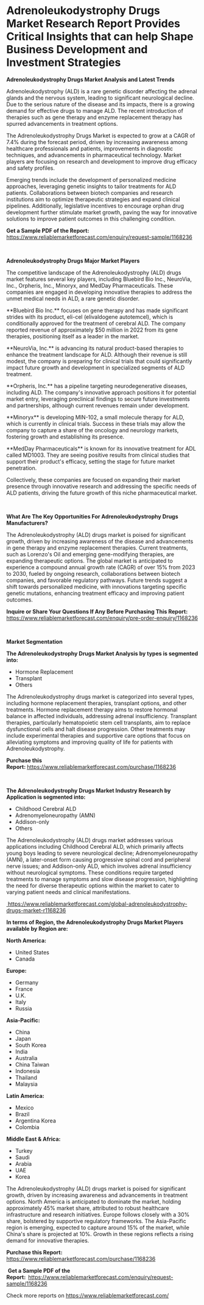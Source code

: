 <p><h1>Adrenoleukodystrophy Drugs Market Research Report Provides Critical Insights that can help Shape Business Development and Investment Strategies</h1></p><p><strong>Adrenoleukodystrophy Drugs Market Analysis and Latest Trends</strong></p>
<p><p>Adrenoleukodystrophy (ALD) is a rare genetic disorder affecting the adrenal glands and the nervous system, leading to significant neurological decline. Due to the serious nature of the disease and its impacts, there is a growing demand for effective drugs to manage ALD. The recent introduction of therapies such as gene therapy and enzyme replacement therapy has spurred advancements in treatment options. </p><p>The Adrenoleukodystrophy Drugs Market is expected to grow at a CAGR of 7.4% during the forecast period, driven by increasing awareness among healthcare professionals and patients, improvements in diagnostic techniques, and advancements in pharmaceutical technology. Market players are focusing on research and development to improve drug efficacy and safety profiles. </p><p>Emerging trends include the development of personalized medicine approaches, leveraging genetic insights to tailor treatments for ALD patients. Collaborations between biotech companies and research institutions aim to optimize therapeutic strategies and expand clinical pipelines. Additionally, legislative incentives to encourage orphan drug development further stimulate market growth, paving the way for innovative solutions to improve patient outcomes in this challenging condition.</p></p>
<p><strong>Get a Sample PDF of the Report:&nbsp;</strong> <a href="https://www.reliablemarketforecast.com/enquiry/request-sample/1168236?utm_campaign=3431&utm_medium=2&utm_source=Github&utm_content=ia&utm_term=29032025&utm_id=adrenoleukodystrophy-drugs">https://www.reliablemarketforecast.com/enquiry/request-sample/1168236</a></p>
<p>&nbsp;</p>
<p><strong>Adrenoleukodystrophy Drugs Major Market Players</strong></p>
<p><p>The competitive landscape of the Adrenoleukodystrophy (ALD) drugs market features several key players, including Bluebird Bio Inc., NeuroVia, Inc., Orpheris, Inc., Minoryx, and MedDay Pharmaceuticals. These companies are engaged in developing innovative therapies to address the unmet medical needs in ALD, a rare genetic disorder.</p><p>**Bluebird Bio Inc.** focuses on gene therapy and has made significant strides with its product, eli-cel (elivaldogene autotemcel), which is conditionally approved for the treatment of cerebral ALD. The company reported revenue of approximately $50 million in 2022 from its gene therapies, positioning itself as a leader in the market.</p><p>**NeuroVia, Inc.** is advancing its natural product-based therapies to enhance the treatment landscape for ALD. Although their revenue is still modest, the company is preparing for clinical trials that could significantly impact future growth and development in specialized segments of ALD treatment.</p><p>**Orpheris, Inc.** has a pipeline targeting neurodegenerative diseases, including ALD. The company's innovative approach positions it for potential market entry, leveraging preclinical findings to secure future investments and partnerships, although current revenues remain under development.</p><p>**Minoryx** is developing MIN-102, a small molecule therapy for ALD, which is currently in clinical trials. Success in these trials may allow the company to capture a share of the oncology and neurology markets, fostering growth and establishing its presence.</p><p>**MedDay Pharmaceuticals** is known for its innovative treatment for ADL called MD1003. They are seeing positive results from clinical studies that support their product's efficacy, setting the stage for future market penetration.</p><p>Collectively, these companies are focused on expanding their market presence through innovative research and addressing the specific needs of ALD patients, driving the future growth of this niche pharmaceutical market.</p></p>
<p>&nbsp;</p>
<p><strong>What Are The Key Opportunities For Adrenoleukodystrophy Drugs Manufacturers?</strong></p>
<p><p>The Adrenoleukodystrophy (ALD) drugs market is poised for significant growth, driven by increasing awareness of the disease and advancements in gene therapy and enzyme replacement therapies. Current treatments, such as Lorenzo's Oil and emerging gene-modifying therapies, are expanding therapeutic options. The global market is anticipated to experience a compound annual growth rate (CAGR) of over 15% from 2023 to 2030, fueled by ongoing research, collaborations between biotech companies, and favorable regulatory pathways. Future trends suggest a shift towards personalized medicine, with innovations targeting specific genetic mutations, enhancing treatment efficacy and improving patient outcomes.</p></p>
<p><strong>Inquire or Share Your Questions If Any Before Purchasing This Report:</strong> <a href="https://www.reliablemarketforecast.com/enquiry/pre-order-enquiry/1168236?utm_campaign=3431&utm_medium=2&utm_source=Github&utm_content=ia&utm_term=29032025&utm_id=adrenoleukodystrophy-drugs">https://www.reliablemarketforecast.com/enquiry/pre-order-enquiry/1168236</a></p>
<p>&nbsp;</p>
<p><strong>Market Segmentation</strong></p>
<p><strong>The Adrenoleukodystrophy Drugs Market Analysis by types is segmented into:</strong></p>
<p><ul><li>Hormone Replacement</li><li>Transplant</li><li>Others</li></ul></p>
<p><p>The Adrenoleukodystrophy drugs market is categorized into several types, including hormone replacement therapies, transplant options, and other treatments. Hormone replacement therapy aims to restore hormonal balance in affected individuals, addressing adrenal insufficiency. Transplant therapies, particularly hematopoietic stem cell transplants, aim to replace dysfunctional cells and halt disease progression. Other treatments may include experimental therapies and supportive care options that focus on alleviating symptoms and improving quality of life for patients with Adrenoleukodystrophy.</p></p>
<p><strong>Purchase this Report:&nbsp;</strong><a href="https://www.reliablemarketforecast.com/purchase/1168236?utm_campaign=3431&utm_medium=2&utm_source=Github&utm_content=ia&utm_term=29032025&utm_id=adrenoleukodystrophy-drugs">https://www.reliablemarketforecast.com/purchase/1168236</a></p>
<p>&nbsp;</p>
<p><strong>The Adrenoleukodystrophy Drugs Market Industry Research by Application is segmented into:</strong></p>
<p><ul><li>Childhood Cerebral ALD</li><li>Adrenomyeloneuropathy (AMN)</li><li>Addison-only</li><li>Others</li></ul></p>
<p><p>The Adrenoleukodystrophy (ALD) drugs market addresses various applications including Childhood Cerebral ALD, which primarily affects young boys leading to severe neurological decline; Adrenomyeloneuropathy (AMN), a later-onset form causing progressive spinal cord and peripheral nerve issues; and Addison-only ALD, which involves adrenal insufficiency without neurological symptoms. These conditions require targeted treatments to manage symptoms and slow disease progression, highlighting the need for diverse therapeutic options within the market to cater to varying patient needs and clinical manifestations.</p></p>
<p><a href="https://www.reliablemarketforecast.com/global-adrenoleukodystrophy-drugs-market-r1168236?utm_campaign=3431&utm_medium=2&utm_source=Github&utm_content=ia&utm_term=29032025&utm_id=adrenoleukodystrophy-drugs">&nbsp;https://www.reliablemarketforecast.com/global-adrenoleukodystrophy-drugs-market-r1168236</a></p>
<p><strong>In terms of Region, the Adrenoleukodystrophy Drugs Market Players available by Region are:</strong></p>
<p>
    <p> <strong> North America: </strong>
        <ul>
            <li>United States</li>
            <li>Canada</li>
        </ul>
        </p> 
    <p> <strong> Europe: </strong>
        <ul>
            <li>Germany</li>
            <li>France</li>
            <li>U.K.</li>
            <li>Italy</li>
            <li>Russia</li>
        </ul>
        </p> 
    <p> <strong> Asia-Pacific: </strong>
        <ul>
            <li>China</li>
            <li>Japan</li>
            <li>South Korea</li>
            <li>India</li>
            <li>Australia</li>
            <li>China Taiwan</li>
            <li>Indonesia</li>
            <li>Thailand</li>
            <li>Malaysia</li>
        </ul>
        </p> 
    <p> <strong> Latin America: </strong>
        <ul>
            <li>Mexico</li>
            <li>Brazil</li>
            <li>Argentina Korea</li>
            <li>Colombia</li>
        </ul>
        </p> 
    <p> <strong> Middle East & Africa: </strong>
        <ul>
            <li>Turkey</li>
            <li>Saudi</li>
            <li>Arabia</li>
            <li>UAE</li>
            <li>Korea</li>
        </ul>
    </p>
    </p>
<p><p>The Adrenoleukodystrophy (ALD) drugs market is poised for significant growth, driven by increasing awareness and advancements in treatment options. North America is anticipated to dominate the market, holding approximately 45% market share, attributed to robust healthcare infrastructure and research initiatives. Europe follows closely with a 30% share, bolstered by supportive regulatory frameworks. The Asia-Pacific region is emerging, expected to capture around 15% of the market, while China's share is projected at 10%. Growth in these regions reflects a rising demand for innovative therapies.</p></p>
<p><strong>Purchase this Report: </strong><a href="https://www.reliablemarketforecast.com/purchase/1168236?utm_campaign=3431&utm_medium=2&utm_source=Github&utm_content=ia&utm_term=29032025&utm_id=adrenoleukodystrophy-drugs">https://www.reliablemarketforecast.com/purchase/1168236</a></p>
<p>&nbsp;<strong>Get a Sample PDF of the Report:&nbsp;&nbsp;</strong><a href="https://www.reliablemarketforecast.com/enquiry/request-sample/1168236?utm_campaign=3431&utm_medium=2&utm_source=Github&utm_content=ia&utm_term=29032025&utm_id=adrenoleukodystrophy-drugs">https://www.reliablemarketforecast.com/enquiry/request-sample/1168236</a></p>
<p><strong></strong></p>
<p>Check more reports on <a href="https://www.reliablemarketforecast.com/?utm_campaign=3431&utm_medium=2&utm_source=Github&utm_content=ia&utm_term=29032025&utm_id=adrenoleukodystrophy-drugs">https://www.reliablemarketforecast.com/</a></p>